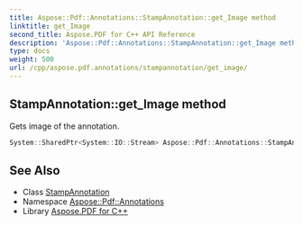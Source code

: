 ```yaml
---
title: Aspose::Pdf::Annotations::StampAnnotation::get_Image method
linktitle: get_Image
second_title: Aspose.PDF for C++ API Reference
description: 'Aspose::Pdf::Annotations::StampAnnotation::get_Image method. Gets image of the annotation in C++.'
type: docs
weight: 500
url: /cpp/aspose.pdf.annotations/stampannotation/get_image/
---
```

## StampAnnotation::get_Image method


Gets image of the annotation.

```cpp
System::SharedPtr<System::IO::Stream> Aspose::Pdf::Annotations::StampAnnotation::get_Image()
```

## See Also

* Class [StampAnnotation](../)
* Namespace [Aspose::Pdf::Annotations](../../)
* Library [Aspose.PDF for C++](../../../)
